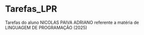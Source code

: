 # Tarefas_LPR
Tarefas do aluno NICOLAS PAIVA ADRIANO referente a matéria de LINGUAGEM DE PROGRAMAÇÃO (2025)
